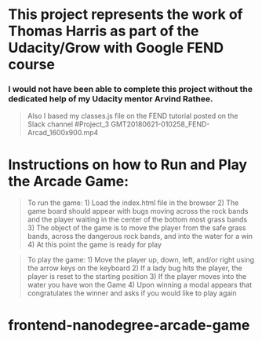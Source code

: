 # This project represents the work of Thomas Harris as part of the Udacity/Grow with Google FEND course

### I would not have been able to complete this project without the dedicated help of my Udacity mentor **Arvind Rathee**.

>Also I based my classes.js file on the FEND tutorial posted on the Slack channel #Project_3 GMT20180621-010258_FEND-Arcad_1600x900.mp4

# Instructions on how to Run and Play the Arcade Game:
  >To run the game:
    1) Load the index.html file in the browser
    2) The game board should appear with bugs moving across the rock bands and the player waiting in the center of the bottom most grass bands
    3) The object of the game is to move the player from the safe grass bands, across the dangerous rock bands, and into the water for a win
    4) At this point the game is ready for play

  >To play the game:
    1) Move the player up, down, left, and/or right using the arrow keys on the keyboard
    2) If a lady bug hits the player, the player is reset to the starting position
    3) If the player moves into the water you have won the Game
    4) Upon winning a modal appears that congratulates the winner and asks if you would like to play again


frontend-nanodegree-arcade-game
===============================
